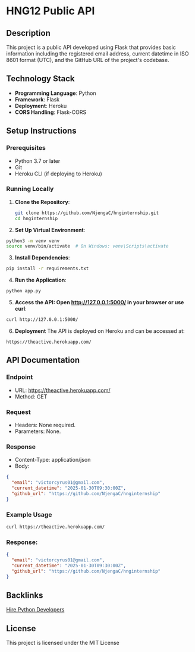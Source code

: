 # HNG12 Public API

## Description

This project is a public API developed using Flask that provides basic information including the registered email address, current datetime in ISO 8601 format (UTC), and the GitHub URL of the project's codebase.

## Technology Stack

- **Programming Language**: Python
- **Framework**: Flask
- **Deployment**: Heroku
- **CORS Handling**: Flask-CORS

## Setup Instructions

### Prerequisites

- Python 3.7 or later
- Git
- Heroku CLI (if deploying to Heroku)

### Running Locally

1. **Clone the Repository**:
   ```bash
   git clone https://github.com/NjengaC/hnginternship.git
   cd hnginternship
   ```

2. **Set Up Virtual Environment**:

```bash
python3 -m venv venv
source venv/bin/activate  # On Windows: venv\Scripts\activate
```
3. **Install Dependencies**:

```bash
pip install -r requirements.txt
```

4. **Run the Application**:

```bash
python app.py
```
5. **Access the API: Open http://127.0.0.1:5000/ in your browser or use curl**:

```bash
curl http://127.0.0.1:5000/
```
6. **Deployment**
The API is deployed on Heroku and can be accessed at:

```arduino
https://theactive.herokuapp.com/
```
## API Documentation
### Endpoint
- URL: https://theactive.herokuapp.com/
- Method: GET
### Request
- Headers: None required.
- Parameters: None.
### Response
- Content-Type: application/json
- Body:
```json
{
  "email": "victorcyrus01@gmail.com",
  "current_datetime": "2025-01-30T09:30:00Z",
  "github_url": "https://github.com/NjengaC/hnginternship"
}
```

### Example Usage
```bash
curl https://theactive.herokuapp.com/
```
### Response:

```json
{
  "email": "victorcyrus01@gmail.com",
  "current_datetime": "2025-01-30T09:30:00Z",
  "github_url": "https://github.com/NjengaC/hnginternship"
}
```
## Backlinks
[Hire Python Developers](https://hng.tech/hire/python-developers)


## License
This project is licensed under the MIT License
